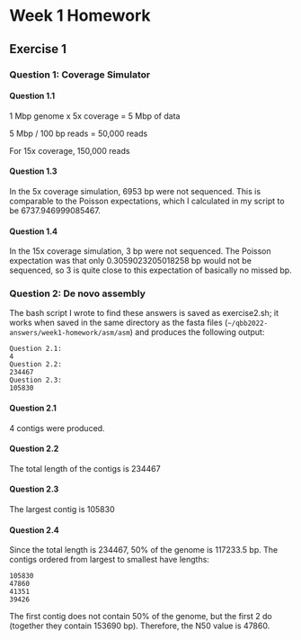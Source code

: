 # Week 1 Homework

## Exercise 1

### Question 1: Coverage Simulator

#### Question 1.1

1 Mbp genome x 5x coverage = 5 Mbp of data

5 Mbp / 100 bp reads = 50,000 reads

For 15x coverage, 150,000 reads

#### Question 1.3

In the 5x coverage simulation, 6953 bp were not sequenced. This is comparable to the Poisson expectations, which I calculated in my script to be 6737.946999085467.

#### Question 1.4

In the 15x coverage simulation, 3 bp were not sequenced. The Poisson expectation was that only 0.3059023205018258 bp would not be sequenced, so 3 is quite close to this expectation of basically no missed bp.

### Question 2: De novo assembly

The bash script I wrote to find these answers is saved as exercise2.sh; it works when saved in the same directory as the fasta files (`~/qbb2022-answers/week1-homework/asm/asm`) and produces the following output: 

```
Question 2.1:
4
Question 2.2:
234467
Question 2.3:
105830
```

#### Question 2.1

4 contigs were produced.

#### Question 2.2

The total length of the contigs is 234467

#### Question 2.3

The largest contig is 105830

#### Question 2.4

Since the total length is 234467, 50% of the genome is 117233.5 bp. The contigs ordered from largest to smallest have lengths: 
```
105830
47860
41351
39426
```
The first contig does not contain 50% of the genome, but the first 2 do (together they contain 153690 bp). Therefore, the N50 value is 47860.


